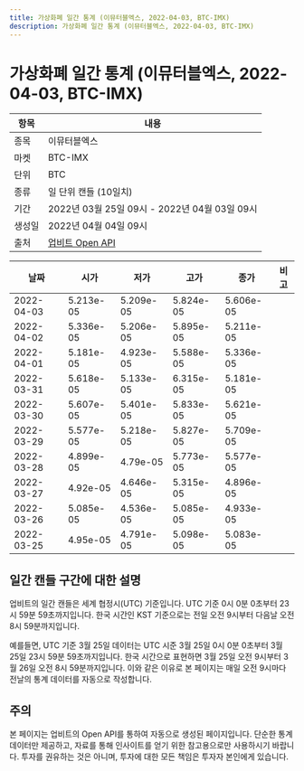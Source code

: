 ```yaml
---
title: 가상화폐 일간 통계 (이뮤터블엑스, 2022-04-03, BTC-IMX)
description: 가상화폐 일간 통계 (이뮤터블엑스, 2022-04-03, BTC-IMX)
---
```



가상화폐 일간 통계 (이뮤터블엑스, 2022-04-03, BTC-IMX)
===

|항목|내용|
|--|--|
|종목|이뮤터블엑스|
|마켓|BTC-IMX|
|단위|BTC|
|종류|일 단위 캔들 (10일치)|
|기간|2022년 03월 25일 09시 - 2022년 04월 03일 09시|
|생성일|2022년 04월 04일 09시|
|출처|[업비트 Open API](https://docs.upbit.com)|


|날짜|시가|저가|고가|종가|비고|
|--|--|--|--|--|--|
|2022-04-03|5.213e-05|5.209e-05|5.824e-05|5.606e-05|    |
|2022-04-02|5.336e-05|5.206e-05|5.895e-05|5.211e-05|    |
|2022-04-01|5.181e-05|4.923e-05|5.588e-05|5.336e-05|    |
|2022-03-31|5.618e-05|5.133e-05|6.315e-05|5.181e-05|    |
|2022-03-30|5.607e-05|5.401e-05|5.833e-05|5.621e-05|    |
|2022-03-29|5.577e-05|5.218e-05|5.827e-05|5.709e-05|    |
|2022-03-28|4.899e-05|4.79e-05|5.773e-05|5.577e-05|    |
|2022-03-27|4.92e-05|4.646e-05|5.315e-05|4.896e-05|    |
|2022-03-26|5.085e-05|4.536e-05|5.085e-05|4.933e-05|    |
|2022-03-25|4.95e-05|4.791e-05|5.098e-05|5.083e-05|    |


일간 캔들 구간에 대한 설명
---


업비트의 일간 캔들은 세계 협정시(UTC) 기준입니다. 
UTC 기준 0시 0분 0초부터 23시 59분 59초까지입니다. 
한국 시간인 KST 기준으로는 전일 오전 9시부터 다음날 오전 8시 59분까지입니다. 


예를들면, UTC 기준 3월 25일 데이터는 UTC 시준 3월 25일 0시 0분 0초부터 3월 25일 23시 59분 59초까지입니다. 
한국 시간으로 표현하면 3월 25일 오전 9시부터 3월 26일 오전 8시 59분까지입니다. 
이와 같은 이유로 본 페이지는 매일 오전 9시마다 전날의 통계 데이터를 자동으로 작성합니다. 


주의
---


본 페이지는 업비트의 Open API를 통하여 자동으로 생성된 페이지입니다. 
단순한 통계 데이터만 제공하고, 자료를 통해 인사이트를 얻기 위한 참고용으로만 사용하시기 바랍니다. 
투자를 권유하는 것은 아니며, 투자에 대한 모든 책임은 투자자 본인에게 있습니다. 
